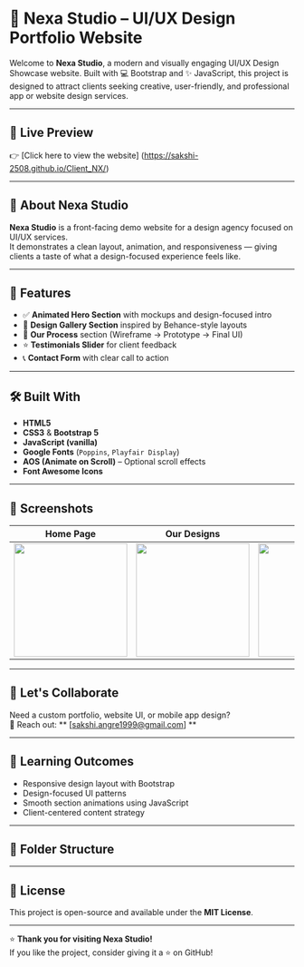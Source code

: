# 🎨 Nexa Studio – UI/UX Design Portfolio Website

Welcome to **Nexa Studio**, a modern and visually engaging UI/UX Design Showcase website. Built with 💻 Bootstrap and ✨ JavaScript, this project is designed to attract clients seeking creative, user-friendly, and professional app or website design services.

---

## 🚀 Live Preview

👉 [Click here to view the website] (https://sakshi-2508.github.io/Client_NX/)  


---

## 📌 About Nexa Studio

**Nexa Studio** is a front-facing demo website for a design agency focused on UI/UX services.  
It demonstrates a clean layout, animation, and responsiveness — giving clients a taste of what a design-focused experience feels like.

---

## 🧩 Features

- ✅ **Animated Hero Section** with mockups and design-focused intro
- 🎨 **Design Gallery Section** inspired by Behance-style layouts
- 🔄 **Our Process** section (Wireframe → Prototype → Final UI)
- ⭐ **Testimonials Slider** for client feedback
- 📞 **Contact Form** with clear call to action

---

## 🛠️ Built With

- **HTML5**
- **CSS3** & **Bootstrap 5**
- **JavaScript (vanilla)**
- **Google Fonts** (`Poppins`, `Playfair Display`)
- **AOS (Animate on Scroll)** – Optional scroll effects
- **Font Awesome Icons**

---

## 📸 Screenshots
| Home Page | Our Designs | Process |
|-----------|-------------|---------|
| <img src="images/home.png" width="200"/> | <img src="images/portfolio.png" width="200"/> | <img src="images/about.png" width="200"/> |

---

## 🤝 Let's Collaborate

Need a custom portfolio, website UI, or mobile app design?  
📩 Reach out: ** [sakshi.angre1999@gmail.com] **

---

## 🧠 Learning Outcomes

- Responsive design layout with Bootstrap
- Design-focused UI patterns
- Smooth section animations using JavaScript
- Client-centered content strategy

---

## 📂 Folder Structure

---

## 📄 License

This project is open-source and available under the **MIT License**.

---

⭐️ **Thank you for visiting Nexa Studio!**  
If you like the project, consider giving it a ⭐️ on GitHub!


